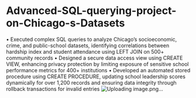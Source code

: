 # Advanced-SQL-querying-project-on-Chicago-s-Datasets

•	Executed complex SQL queries to analyze Chicago’s socioeconomic, crime, and public-school datasets, identifying correlations between hardship index and student attendance using LEFT JOIN on 500+ community records
•	Designed a secure data access view using CREATE VIEW, enhancing privacy protection by limiting exposure of sensitive school performance metrics for 400+ institutions
•	Developed an automated stored procedure using CREATE PROCEDURE, updating school leadership scores dynamically for over 1,200 records and ensuring data integrity through rollback transactions for invalid entries
![Uploading image.png…]()
